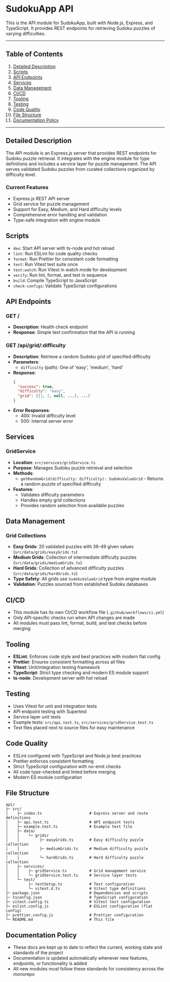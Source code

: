 # SudokuApp API

This is the API module for SudokuApp, built with Node.js, Express, and TypeScript. It provides REST endpoints for retrieving Sudoku puzzles of varying difficulties.

---

## Table of Contents

1. [Detailed Description](#detailed-description)
2. [Scripts](#scripts)
3. [API Endpoints](#api-endpoints)
4. [Services](#services)
5. [Data Management](#data-management)
6. [CI/CD](#cicd)
7. [Tooling](#tooling)
8. [Testing](#testing)
9. [Code Quality](#code-quality)
10. [File Structure](#file-structure)
11. [Documentation Policy](#documentation-policy)

---

## Detailed Description

The API module is an Express.js server that provides REST endpoints for Sudoku puzzle retrieval. It integrates with the engine module for type definitions and includes a service layer for puzzle management. The API serves validated Sudoku puzzles from curated collections organized by difficulty level.

### Current Features

- Express.js REST API server
- Grid service for puzzle management
- Support for Easy, Medium, and Hard difficulty levels
- Comprehensive error handling and validation
- Type-safe integration with engine module

## Scripts

- `dev`: Start API server with ts-node and hot reload
- `lint`: Run ESLint for code quality checks
- `format`: Run Prettier for consistent code formatting
- `test`: Run Vitest test suite once
- `test:watch`: Run Vitest in watch mode for development
- `verify`: Run lint, format, and test in sequence
- `build`: Compile TypeScript to JavaScript
- `check-configs`: Validate TypeScript configurations

## API Endpoints

### GET /

- **Description**: Health check endpoint
- **Response**: Simple text confirmation that the API is running

### GET /api/grid/:difficulty

- **Description**: Retrieve a random Sudoku grid of specified difficulty
- **Parameters**:
    - `difficulty` (path): One of 'easy', 'medium', 'hard'
- **Response**:
    ```json
    {
      "success": true,
      "difficulty": "easy",
      "grid": [[1, 2, null, ...], ...]
    }
    ```
- **Error Responses**:
    - 400: Invalid difficulty level
    - 500: Internal server error

## Services

### GridService

- **Location**: `src/services/gridService.ts`
- **Purpose**: Manages Sudoku puzzle retrieval and selection
- **Methods**:
    - `getRandomGrid(difficulty: Difficulty): SudokuValueGrid` - Returns a random puzzle of specified difficulty
- **Features**:
    - Validates difficulty parameters
    - Handles empty grid collections
    - Provides random selection from available puzzles

## Data Management

### Grid Collections

- **Easy Grids**: 20 validated puzzles with 36-49 given values (`src/data/grids/easyGrids.ts`)
- **Medium Grids**: Collection of intermediate difficulty puzzles (`src/data/grids/mediumGrids.ts`)
- **Hard Grids**: Collection of advanced difficulty puzzles (`src/data/grids/hardGrids.ts`)
- **Type Safety**: All grids use `SudokuValueGrid` type from engine module
- **Validation**: Puzzles sourced from established Sudoku databases

## CI/CD

- This module has its own CI/CD workflow file (`.github/workflows/ci.yml`)
- Only API-specific checks run when API changes are made
- All modules must pass lint, format, build, and test checks before merging

## Tooling

- **ESLint**: Enforces code style and best practices with modern flat config
- **Prettier**: Ensures consistent formatting across all files
- **Vitest**: Unit/integration testing framework
- **TypeScript**: Strict type checking and modern ES module support
- **ts-node**: Development server with hot reload

## Testing

- Uses Vitest for unit and integration tests
- API endpoint testing with Supertest
- Service layer unit tests
- Example tests: `src/api.test.ts`, `src/services/gridService.test.ts`
- Test files placed next to source files for easy maintenance

## Code Quality

- ESLint configured with TypeScript and Node.js best practices
- Prettier enforces consistent formatting
- Strict TypeScript configuration with no-emit checks
- All code type-checked and linted before merging
- Modern ES module configuration

## File Structure

```
api/
├─ src/
│    ├─ index.ts                     # Express server and route definitions
│    ├─ api.test.ts                  # API endpoint tests
│    ├─ example.test.ts              # Example test file
│    ├─ data/
│    │    └─ grids/
│    │         ├─ easyGrids.ts       # Easy difficulty puzzle collection
│    │         ├─ mediumGrids.ts     # Medium difficulty puzzle collection
│    │         └─ hardGrids.ts       # Hard difficulty puzzle collection
│    ├─ services/
│    │    ├─ gridService.ts          # Grid management service
│    │    └─ gridService.test.ts     # Service layer tests
│    └─ test/
│         ├─ testSetup.ts            # Test configuration
│         └─ vitest.d.ts             # Vitest type definitions
├─ package.json                      # Dependencies and scripts
├─ tsconfig.json                     # TypeScript configuration
├─ vitest.config.ts                  # Vitest test configuration
├─ eslint.config.js                  # ESLint configuration (flat config)
├─ prettier.config.js                # Prettier configuration
└─ README.md                         # This file
```

## Documentation Policy

- These docs are kept up to date to reflect the current, working state and standards of the project
- Documentation is updated automatically whenever new features, endpoints, or functionality is added
- All new modules must follow these standards for consistency across the monorepo
